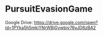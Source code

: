 # PursuitEvasionGame
Google Drive: https://drive.google.com/open?id=1PYka5h5mkiYNrWBjGywbiv76vJD6zBA2
